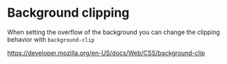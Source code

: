 # Background clipping

When setting the overflow of the background you can change the clipping behavior with `background-clip`

https://developer.mozilla.org/en-US/docs/Web/CSS/background-clip

